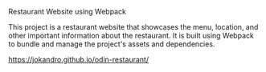 Restaurant Website using Webpack

This project is a restaurant website that showcases the menu, location, and other important information about the restaurant. It is built using Webpack to bundle and manage the project's assets and dependencies.

https://jokandro.github.io/odin-restaurant/
